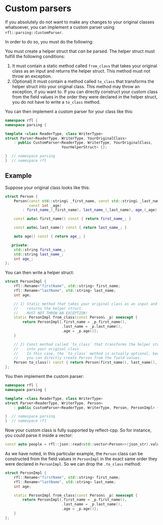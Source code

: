 # Custom parsers

If you absolutely do not want to make any changes to your original classes whatsoever,
you can implement a custom parser using `rfl::parsing::CustomParser`.

In order to do so, you must do the following:

You must create a helper struct that *can* be parsed. The helper struct must fulfill the following
conditions:

1) It must contain a static method called `from_class` that takes your original class as an input and returns the helper struct. This method must not throw an exception.
2) (Optional) It must contain a method called `to_class` that transforms the helper struct into your original class. This method may throw an exception, if you want to. If you can directly construct your custom class from the field values in the order they were declared in the helper struct, you do not have to write a `to_class` method.

You can then implement a custom parser for your class like this:

```cpp
namespace rfl {
namespace parsing {

template <class ReaderType, class WriterType>
struct Parser<ReaderType, WriterType, YourOriginalClass>
    : public CustomParser<ReaderType, WriterType, YourOriginalClass,
                          YourHelperStruct> {};

}  // namespace parsing
}  // namespace rfl
```

## Example

Suppose your original class looks like this:

```cpp
struct Person {
    Person(const std::string& _first_name, const std::string& _last_name,
           const int _age)
        : first_name_(_first_name), last_name_(_last_name), age_(_age) {}

    const auto& first_name() const { return first_name_; }

    const auto& last_name() const { return last_name_; }

    auto age() const { return age_; }

   private:
    std::string first_name_;
    std::string last_name_;
    int age_;
};
```

You can then write a helper struct: 

```cpp
struct PersonImpl {
    rfl::Rename<"firstName", std::string> first_name;
    rfl::Rename<"lastName", std::string> last_name;
    int age;

    // 1) Static method that takes your original class as an input and
    //    returns the helper struct.
    //    MUST NOT THROW AN EXCEPTION!
    static PersonImpl from_class(const Person& _p) noexcept {
        return PersonImpl{.first_name = _p.first_name(),
                          .last_name = _p.last_name(),
                          .age = _p.age()};
    }

    // 2) Const method called `to_class` that transforms the helper struct
    //    into your original class.
    //    In this case, the `to_class` method is actually optional, because
    //    you can directly create Person from the field values.
    Person to_class() const { return Person(first_name(), last_name(), age); }
};
```

You then implement the custom parser:

```cpp
namespace rfl {
namespace parsing {

template <class ReaderType, class WriterType>
struct Parser<ReaderType, WriterType, Person>
    : public CustomParser<ReaderType, WriterType, Person, PersonImpl> {};

}  // namespace parsing
}  // namespace rfl
```

Now your custom class is fully supported by reflect-cpp. So for instance, you could parse it
inside a vector:

```cpp
const auto people = rfl::json::read<std::vector<Person>>(json_str).value();
```

As we have noted, in this particular example, the `Person` class can be constructed from the field values in
`PersonImpl` in the exact same order they were declared in `PersonImpl`. So we can drop the `.to_class` method:

```cpp
struct PersonImpl {
    rfl::Rename<"firstName", std::string> first_name;
    rfl::Rename<"lastName", std::string> last_name;
    int age;

    static PersonImpl from_class(const Person& _p) noexcept {
        return PersonImpl{.first_name = _p.first_name(),
                          .last_name = _p.last_name(),
                          .age = _p.age()};
    }
};
```

